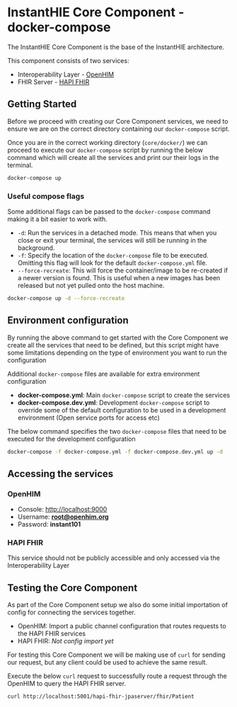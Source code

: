 
# InstantHIE Core Component - docker-compose

The InstantHIE Core Component is the base of the InstantHIE architecture.

This component consists of two services:

* Interoperability Layer - [OpenHIM](http://openhim.org/)
* FHIR Server - [HAPI FHIR](https://hapifhir.io/)

## Getting Started

Before we proceed with creating our Core Component services, we need to ensure we are on the correct directory containing our `docker-compose` script.

Once you are in the correct working directory (`core/docker/`) we can proceed to execute our `docker-compose` script by running the below command which will create all the services and print our their logs in the terminal.

```bash
docker-compose up
```

### Useful compose flags

Some additional flags can be passed to the `docker-compose` command making it a bit easier to work with.

* `-d`: Run the services in a detached mode. This means that when you close or exit your terminal, the services will still be running in the background.
* `-f`: Specify the location of the `docker-compose` file to be executed. Omitting this flag will look for the default `docker-compose.yml` file.
* `--force-recreate`: This will force the container/image to be re-created if a newer version is found. This is useful when a new images has been released but not yet pulled onto the host machine.

```bash
docker-compose up -d --force-recreate
```

## Environment configuration

By running the above command to get started with the Core Component we create all the services that need to be defined, but this script might have some limitations depending on the type of environment you want to run the configuration

Additional `docker-compose` files are available for extra environment configuration

* **docker-compose.yml**: Main `docker-compose` script to create the services
* **docker-compose.dev.yml**: Development `docker-compose` script to override some of the default configuration to be used in a development environment (Open service ports for access etc)

The below command specifies the two `docker-compose` files that need to be executed for the development configuration

```bash
docker-compose -f docker-compose.yml -f docker-compose.dev.yml up -d
```

## Accessing the services

### OpenHIM

* Console: <http://localhost:9000>
* Username: **root@openhim.org**
* Password: **instant101**

### HAPI FHIR

This service should not be publicly accessible and only accessed via the Interoperability Layer

## Testing the Core Component

As part of the Core Component setup we also do some initial importation of config for connecting the services together.

* OpenHIM: Import a public channel configuration that routes requests to the HAPI FHIR services
* HAPI FHIR: *Not config import yet*

For testing this Core Component we will be making use of `curl` for sending our request, but any client could be used to achieve the same result.

Execute the below `curl` request to successfully route a request through the OpenHIM to query the HAPI FHIR server.

```bash
curl http://localhost:5001/hapi-fhir-jpaserver/fhir/Patient
```
